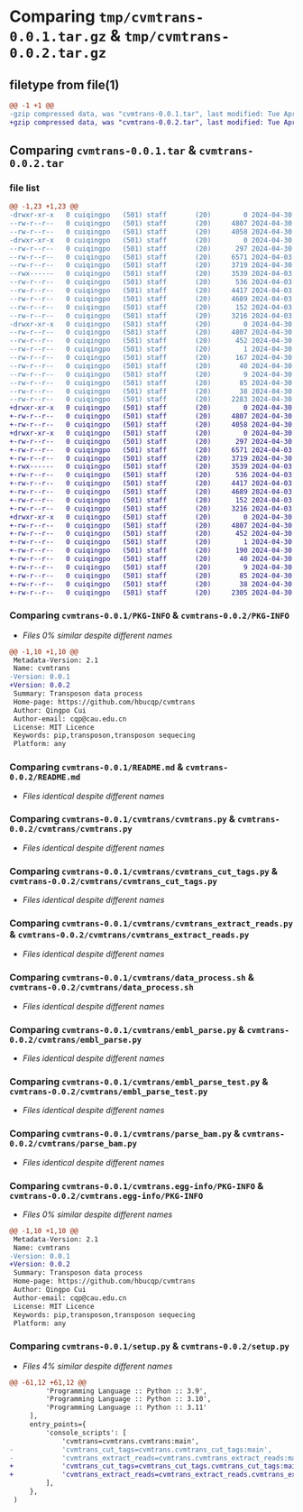 # Comparing `tmp/cvmtrans-0.0.1.tar.gz` & `tmp/cvmtrans-0.0.2.tar.gz`

## filetype from file(1)

```diff
@@ -1 +1 @@
-gzip compressed data, was "cvmtrans-0.0.1.tar", last modified: Tue Apr 30 07:16:33 2024, max compression
+gzip compressed data, was "cvmtrans-0.0.2.tar", last modified: Tue Apr 30 07:22:39 2024, max compression
```

## Comparing `cvmtrans-0.0.1.tar` & `cvmtrans-0.0.2.tar`

### file list

```diff
@@ -1,23 +1,23 @@
-drwxr-xr-x   0 cuiqingpo   (501) staff       (20)        0 2024-04-30 07:16:33.645872 cvmtrans-0.0.1/
--rw-r--r--   0 cuiqingpo   (501) staff       (20)     4807 2024-04-30 07:16:33.645740 cvmtrans-0.0.1/PKG-INFO
--rw-r--r--   0 cuiqingpo   (501) staff       (20)     4058 2024-04-30 07:16:28.000000 cvmtrans-0.0.1/README.md
-drwxr-xr-x   0 cuiqingpo   (501) staff       (20)        0 2024-04-30 07:16:33.644742 cvmtrans-0.0.1/cvmtrans/
--rw-r--r--   0 cuiqingpo   (501) staff       (20)      297 2024-04-30 07:01:37.000000 cvmtrans-0.0.1/cvmtrans/__init__.py
--rw-r--r--   0 cuiqingpo   (501) staff       (20)     6571 2024-04-03 11:00:48.000000 cvmtrans-0.0.1/cvmtrans/cvmtrans.py
--rw-r--r--   0 cuiqingpo   (501) staff       (20)     3719 2024-04-30 06:48:59.000000 cvmtrans-0.0.1/cvmtrans/cvmtrans_cut_tags.py
--rwx------   0 cuiqingpo   (501) staff       (20)     3539 2024-04-03 13:02:47.000000 cvmtrans-0.0.1/cvmtrans/cvmtrans_extract_reads.py
--rw-r--r--   0 cuiqingpo   (501) staff       (20)      536 2024-04-03 12:21:00.000000 cvmtrans-0.0.1/cvmtrans/data_process.sh
--rw-r--r--   0 cuiqingpo   (501) staff       (20)     4417 2024-04-03 03:57:33.000000 cvmtrans-0.0.1/cvmtrans/embl_parse.py
--rw-r--r--   0 cuiqingpo   (501) staff       (20)     4689 2024-04-03 06:52:24.000000 cvmtrans-0.0.1/cvmtrans/embl_parse_test.py
--rw-r--r--   0 cuiqingpo   (501) staff       (20)      152 2024-04-03 11:01:42.000000 cvmtrans-0.0.1/cvmtrans/gb2fa.py
--rw-r--r--   0 cuiqingpo   (501) staff       (20)     3216 2024-04-03 03:02:06.000000 cvmtrans-0.0.1/cvmtrans/parse_bam.py
-drwxr-xr-x   0 cuiqingpo   (501) staff       (20)        0 2024-04-30 07:16:33.645547 cvmtrans-0.0.1/cvmtrans.egg-info/
--rw-r--r--   0 cuiqingpo   (501) staff       (20)     4807 2024-04-30 07:16:33.000000 cvmtrans-0.0.1/cvmtrans.egg-info/PKG-INFO
--rw-r--r--   0 cuiqingpo   (501) staff       (20)      452 2024-04-30 07:16:33.000000 cvmtrans-0.0.1/cvmtrans.egg-info/SOURCES.txt
--rw-r--r--   0 cuiqingpo   (501) staff       (20)        1 2024-04-30 07:16:33.000000 cvmtrans-0.0.1/cvmtrans.egg-info/dependency_links.txt
--rw-r--r--   0 cuiqingpo   (501) staff       (20)      167 2024-04-30 07:16:33.000000 cvmtrans-0.0.1/cvmtrans.egg-info/entry_points.txt
--rw-r--r--   0 cuiqingpo   (501) staff       (20)       40 2024-04-30 07:16:33.000000 cvmtrans-0.0.1/cvmtrans.egg-info/requires.txt
--rw-r--r--   0 cuiqingpo   (501) staff       (20)        9 2024-04-30 07:16:33.000000 cvmtrans-0.0.1/cvmtrans.egg-info/top_level.txt
--rw-r--r--   0 cuiqingpo   (501) staff       (20)       85 2024-04-30 07:07:54.000000 cvmtrans-0.0.1/requirements.txt
--rw-r--r--   0 cuiqingpo   (501) staff       (20)       38 2024-04-30 07:16:33.645919 cvmtrans-0.0.1/setup.cfg
--rw-r--r--   0 cuiqingpo   (501) staff       (20)     2283 2024-04-30 07:09:08.000000 cvmtrans-0.0.1/setup.py
+drwxr-xr-x   0 cuiqingpo   (501) staff       (20)        0 2024-04-30 07:22:39.043439 cvmtrans-0.0.2/
+-rw-r--r--   0 cuiqingpo   (501) staff       (20)     4807 2024-04-30 07:22:39.043327 cvmtrans-0.0.2/PKG-INFO
+-rw-r--r--   0 cuiqingpo   (501) staff       (20)     4058 2024-04-30 07:16:28.000000 cvmtrans-0.0.2/README.md
+drwxr-xr-x   0 cuiqingpo   (501) staff       (20)        0 2024-04-30 07:22:39.042356 cvmtrans-0.0.2/cvmtrans/
+-rw-r--r--   0 cuiqingpo   (501) staff       (20)      297 2024-04-30 07:22:22.000000 cvmtrans-0.0.2/cvmtrans/__init__.py
+-rw-r--r--   0 cuiqingpo   (501) staff       (20)     6571 2024-04-03 11:00:48.000000 cvmtrans-0.0.2/cvmtrans/cvmtrans.py
+-rw-r--r--   0 cuiqingpo   (501) staff       (20)     3719 2024-04-30 06:48:59.000000 cvmtrans-0.0.2/cvmtrans/cvmtrans_cut_tags.py
+-rwx------   0 cuiqingpo   (501) staff       (20)     3539 2024-04-03 13:02:47.000000 cvmtrans-0.0.2/cvmtrans/cvmtrans_extract_reads.py
+-rw-r--r--   0 cuiqingpo   (501) staff       (20)      536 2024-04-03 12:21:00.000000 cvmtrans-0.0.2/cvmtrans/data_process.sh
+-rw-r--r--   0 cuiqingpo   (501) staff       (20)     4417 2024-04-03 03:57:33.000000 cvmtrans-0.0.2/cvmtrans/embl_parse.py
+-rw-r--r--   0 cuiqingpo   (501) staff       (20)     4689 2024-04-03 06:52:24.000000 cvmtrans-0.0.2/cvmtrans/embl_parse_test.py
+-rw-r--r--   0 cuiqingpo   (501) staff       (20)      152 2024-04-03 11:01:42.000000 cvmtrans-0.0.2/cvmtrans/gb2fa.py
+-rw-r--r--   0 cuiqingpo   (501) staff       (20)     3216 2024-04-03 03:02:06.000000 cvmtrans-0.0.2/cvmtrans/parse_bam.py
+drwxr-xr-x   0 cuiqingpo   (501) staff       (20)        0 2024-04-30 07:22:39.043153 cvmtrans-0.0.2/cvmtrans.egg-info/
+-rw-r--r--   0 cuiqingpo   (501) staff       (20)     4807 2024-04-30 07:22:38.000000 cvmtrans-0.0.2/cvmtrans.egg-info/PKG-INFO
+-rw-r--r--   0 cuiqingpo   (501) staff       (20)      452 2024-04-30 07:22:38.000000 cvmtrans-0.0.2/cvmtrans.egg-info/SOURCES.txt
+-rw-r--r--   0 cuiqingpo   (501) staff       (20)        1 2024-04-30 07:22:38.000000 cvmtrans-0.0.2/cvmtrans.egg-info/dependency_links.txt
+-rw-r--r--   0 cuiqingpo   (501) staff       (20)      190 2024-04-30 07:22:38.000000 cvmtrans-0.0.2/cvmtrans.egg-info/entry_points.txt
+-rw-r--r--   0 cuiqingpo   (501) staff       (20)       40 2024-04-30 07:22:38.000000 cvmtrans-0.0.2/cvmtrans.egg-info/requires.txt
+-rw-r--r--   0 cuiqingpo   (501) staff       (20)        9 2024-04-30 07:22:38.000000 cvmtrans-0.0.2/cvmtrans.egg-info/top_level.txt
+-rw-r--r--   0 cuiqingpo   (501) staff       (20)       85 2024-04-30 07:07:54.000000 cvmtrans-0.0.2/requirements.txt
+-rw-r--r--   0 cuiqingpo   (501) staff       (20)       38 2024-04-30 07:22:39.043480 cvmtrans-0.0.2/setup.cfg
+-rw-r--r--   0 cuiqingpo   (501) staff       (20)     2305 2024-04-30 07:22:18.000000 cvmtrans-0.0.2/setup.py
```

### Comparing `cvmtrans-0.0.1/PKG-INFO` & `cvmtrans-0.0.2/PKG-INFO`

 * *Files 0% similar despite different names*

```diff
@@ -1,10 +1,10 @@
 Metadata-Version: 2.1
 Name: cvmtrans
-Version: 0.0.1
+Version: 0.0.2
 Summary: Transposon data process
 Home-page: https://github.com/hbucqp/cvmtrans
 Author: Qingpo Cui
 Author-email: cqp@cau.edu.cn
 License: MIT Licence
 Keywords: pip,transposon,transposon sequecing
 Platform: any
```

### Comparing `cvmtrans-0.0.1/README.md` & `cvmtrans-0.0.2/README.md`

 * *Files identical despite different names*

### Comparing `cvmtrans-0.0.1/cvmtrans/cvmtrans.py` & `cvmtrans-0.0.2/cvmtrans/cvmtrans.py`

 * *Files identical despite different names*

### Comparing `cvmtrans-0.0.1/cvmtrans/cvmtrans_cut_tags.py` & `cvmtrans-0.0.2/cvmtrans/cvmtrans_cut_tags.py`

 * *Files identical despite different names*

### Comparing `cvmtrans-0.0.1/cvmtrans/cvmtrans_extract_reads.py` & `cvmtrans-0.0.2/cvmtrans/cvmtrans_extract_reads.py`

 * *Files identical despite different names*

### Comparing `cvmtrans-0.0.1/cvmtrans/data_process.sh` & `cvmtrans-0.0.2/cvmtrans/data_process.sh`

 * *Files identical despite different names*

### Comparing `cvmtrans-0.0.1/cvmtrans/embl_parse.py` & `cvmtrans-0.0.2/cvmtrans/embl_parse.py`

 * *Files identical despite different names*

### Comparing `cvmtrans-0.0.1/cvmtrans/embl_parse_test.py` & `cvmtrans-0.0.2/cvmtrans/embl_parse_test.py`

 * *Files identical despite different names*

### Comparing `cvmtrans-0.0.1/cvmtrans/parse_bam.py` & `cvmtrans-0.0.2/cvmtrans/parse_bam.py`

 * *Files identical despite different names*

### Comparing `cvmtrans-0.0.1/cvmtrans.egg-info/PKG-INFO` & `cvmtrans-0.0.2/cvmtrans.egg-info/PKG-INFO`

 * *Files 0% similar despite different names*

```diff
@@ -1,10 +1,10 @@
 Metadata-Version: 2.1
 Name: cvmtrans
-Version: 0.0.1
+Version: 0.0.2
 Summary: Transposon data process
 Home-page: https://github.com/hbucqp/cvmtrans
 Author: Qingpo Cui
 Author-email: cqp@cau.edu.cn
 License: MIT Licence
 Keywords: pip,transposon,transposon sequecing
 Platform: any
```

### Comparing `cvmtrans-0.0.1/setup.py` & `cvmtrans-0.0.2/setup.py`

 * *Files 4% similar despite different names*

```diff
@@ -61,12 +61,12 @@
         'Programming Language :: Python :: 3.9',
         'Programming Language :: Python :: 3.10',
         'Programming Language :: Python :: 3.11'
     ],
     entry_points={
         'console_scripts': [
             'cvmtrans=cvmtrans.cvmtrans:main',
-            'cvmtrans_cut_tags=cvmtrans.cvmtrans_cut_tags:main',
-            'cvmtrans_extract_reads=cvmtrans.cvmtrans_extract_reads:main',
+            'cvmtrans_cut_tags=cvmtrans_cut_tags.cvmtrans_cut_tags:main',
+            'cvmtrans_extract_reads=cvmtrans_extract_reads.cvmtrans_extract_reads:main'
         ],
     },
 )
```

